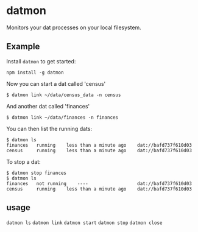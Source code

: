 # datmon

Monitors your dat processes on your local filesystem.

## Example

Install `datmon` to get started:

```
npm install -g datmon
```

Now you can start a dat called 'census'

```
$ datmon link ~/data/census_data -n census
```

And another dat called 'finances'

```
$ datmon link ~/data/finances -n finances
```

You can then list the running dats:

```
$ datmon ls
finances   running    less than a minute ago    dat://bafd737f610d03
census     running    less than a minute ago    dat://bafd737f610d03
```

To stop a dat:

```
$ datmon stop finances
$ datmon ls
finances   not running    ----                  dat://bafd737f610d03
census     running    less than a minute ago    dat://bafd737f610d03
```

## usage



`datmon ls`
`datmon link`
`datmon start`
`datmon stop`
`datmon close`
